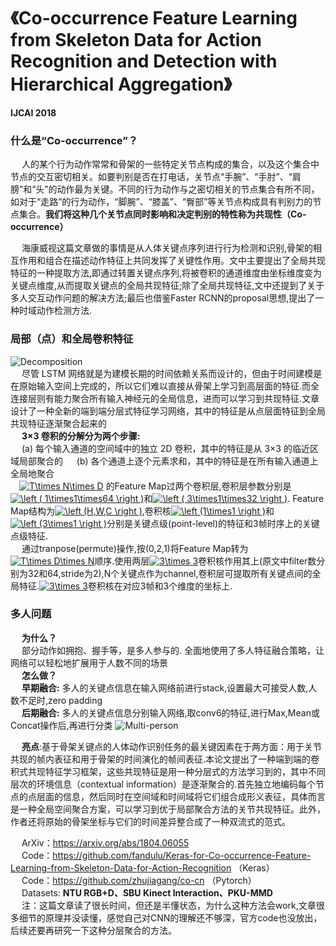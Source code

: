 <script type="text/javascript" async src="https://cdn.mathjax.org/mathjax/latest/MathJax.js?config=TeX-MML-AM_CHTML"> </script>
# 《Co-occurrence Feature Learning from Skeleton Data for Action Recognition and Detection with Hierarchical Aggregation》 #
**IJCAI 2018**  
### 什么是“Co-occurrence”？


&emsp; 人的某个行为动作常常和骨架的一些特定关节点构成的集合，以及这个集合中节点的交互密切相关。如要判别是否在打电话，关节点“手腕”、“手肘”、“肩膀”和“头”的动作最为关键。不同的行为动作与之密切相关的节点集合有所不同，如对于“走路”的行为动作，“脚腕”、“膝盖”、“臀部”等关节点构成具有判别力的节点集合。**我们将这种几个关节点同时影响和决定判别的特性称为共现性（Co-occurrence）**  

&emsp; 海康威视这篇文章做的事情是从人体关键点序列进行行为检测和识别,骨架的相互作用和组合在描述动作特征上共同发挥了关键性作用。文中主要提出了全局共现特征的一种提取方法,即通过转置关键点序列,将被卷积的通道维度由坐标维度变为关键点维度,从而提取关键点的全局共现特征;除了全局共现特征,文中还提到了关于多人交互动作问题的解决方法;最后也借鉴Faster RCNN的proposal思想,提出了一种时域动作检测方法.
### 局部（点）和全局卷积特征
![Decomposition](https://github.com/CSer-Tang-hao/Papers-Reading-Recording/blob/master/IJCAI2018/img/Decomposition.png)  
&emsp; 尽管 LSTM 网络就是为建模长期的时间依赖关系而设计的，但由于时间建模是在原始输入空间上完成的，所以它们难以直接从骨架上学习到高层面的特征.而全连接层则有能力聚合所有输入神经元的全局信息，进而可以学习到共现特征.文章设计了一种全新的端到端分层式特征学习网络，其中的特征是从点层面特征到全局共现特征逐渐聚合起来的  
&emsp; **3×3 卷积的分解分为两个步骤:**  
&emsp; (a) 每个输入通道的空间域中的独立 2D 卷积，其中的特征是从 3×3 的临近区域局部聚合的 
&emsp; (b) 各个通道上逐个元素求和，其中的特征是在所有输入通道上全局地聚合  
&emsp;<a href="https://www.codecogs.com/eqnedit.php?latex=T\times&space;N\times&space;D" target="_blank"><img src="https://latex.codecogs.com/gif.latex?T\times&space;N\times&space;D" title="T\times N\times D" /></a> 的Feature Map过两个卷积层,卷积层参数分别是<a href="https://www.codecogs.com/eqnedit.php?latex=\left&space;(&space;1\times1\times64&space;\right&space;)" target="_blank"><img src="https://latex.codecogs.com/gif.latex?\left&space;(&space;1\times1\times64&space;\right&space;)" title="\left ( 1\times1\times64 \right )" /></a>和<a href="https://www.codecogs.com/eqnedit.php?latex=\left&space;(&space;3\times1\times32&space;\right&space;)" target="_blank"><img src="https://latex.codecogs.com/gif.latex?\left&space;(&space;3\times1\times32&space;\right&space;)" title="\left ( 3\times1\times32 \right )" /></a>. Feature Map结构为<a href="https://www.codecogs.com/eqnedit.php?latex=\left&space;(H,W,C&space;\right&space;)" target="_blank"><img src="https://latex.codecogs.com/gif.latex?\left&space;(H,W,C&space;\right&space;)" title="\left (H,W,C \right )" /></a>,卷积核<a href="https://www.codecogs.com/eqnedit.php?latex=\left&space;(1\times1&space;\right&space;)" target="_blank"><img src="https://latex.codecogs.com/gif.latex?\left&space;(1\times1&space;\right&space;)" title="\left (1\times1 \right )" /></a>和<a href="https://www.codecogs.com/eqnedit.php?latex=\left&space;(3\times1&space;\right&space;)" target="_blank"><img src="https://latex.codecogs.com/gif.latex?\left&space;(3\times1&space;\right&space;)" title="\left (3\times1 \right )" /></a>分别是关键点级(point-level)的特征和3帧时序上的关键点级特征.  
&emsp; 通过tranpose(permute)操作,按(0,2,1)将Feature Map转为<a href="https://www.codecogs.com/eqnedit.php?latex=T\times&space;D\times&space;N" target="_blank"><img src="https://latex.codecogs.com/gif.latex?T\times&space;D\times&space;N" title="T\times D\times N" /></a>顺序.使用两层<a href="https://www.codecogs.com/eqnedit.php?latex=3\times&space;3" target="_blank"><img src="https://latex.codecogs.com/gif.latex?3\times&space;3" title="3\times 3" /></a>卷积核作用其上(原文中filter数分别为32和64,stride为2),N个关键点作为channel,卷积层可提取所有关键点间的全局特征.<a href="https://www.codecogs.com/eqnedit.php?latex=3\times&space;3" target="_blank"><img src="https://latex.codecogs.com/gif.latex?3\times&space;3" title="3\times 3" /></a>卷积核在对应3帧和3个维度的坐标上.  
### 多人问题  
&emsp; **为什么？**  
&emsp; 部分动作如拥抱、握手等，是多人参与的. 全面地使用了多人特征融合策略，让网络可以轻松地扩展用于人数不同的场景  
&emsp; **怎么做？**  
&emsp; **早期融合:** 多人的关键点信息在输入网络前进行stack,设置最大可接受人数,人数不足时,zero padding  
&emsp; **后期融合:** 多人的关键点信息分别输入网络,取conv6的特征,进行Max,Mean或Concat操作后,再进行分类
![Multi-person](https://github.com/CSer-Tang-hao/Papers-Reading-Recording/blob/master/IJCAI2018/img/Multi-person.png)  

&emsp; **亮点**:基于骨架关键点的人体动作识别任务的最关键因素在于两方面：用于关节共现的帧内表征和用于骨架的时间演化的帧间表征.本论文提出了一种端到端的卷积式共现特征学习框架，这些共现特征是用一种分层式的方法学习到的，其中不同层次的环境信息（contextual information）是逐渐聚合的.首先独立地编码每个节点的点层面的信息，然后同时在空间域和时间域将它们组合成形义表征，具体而言是一种全局空间聚合方案，可以学习到优于局部聚合方法的关节共现特征。此外，作者还将原始的骨架坐标与它们的时间差异整合成了一种双流式的范式。

&emsp; ArXiv：https://arxiv.org/abs/1804.06055  
&emsp; Code：https://github.com/fandulu/Keras-for-Co-occurrence-Feature-Learning-from-Skeleton-Data-for-Action-Recognition （Keras）  
&emsp; Code：https://github.com/zhujiagang/co-cn （Pytorch）  
&emsp; Datasets: **NTU RGB+D、SBU Kinect Interaction、PKU-MMD**  
&emsp; 注：这篇文章读了很长时间，但还是半懂状态，为什么这种方法会work,文章很多细节的原理并没读懂，感觉自己对CNN的理解还不够深，官方code也没放出，后续还要再研究一下这种分层聚合的方法。
